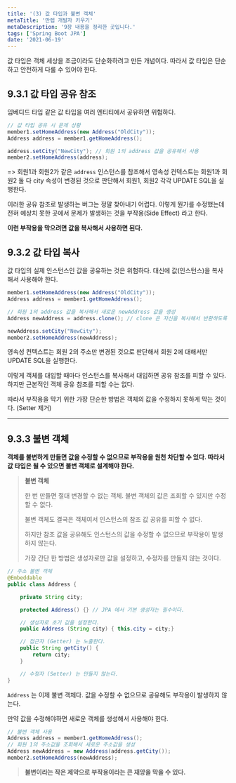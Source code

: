 ```yaml
---
title: '(3) 값 타입과 불변 객체'
metaTitle: '만렙 개발자 키우기'
metaDescription: '9장 내용을 정리한 곳입니다.'
tags: ['Spring Boot JPA']
date: '2021-06-19'
---
```


값 타입은 객체 세상을 조금이라도 단순화하려고 만든 개념이다. 따라서 값 타입은 단순하고 안전하게 다룰 수 있어야 한다.

## 9.3.1 값 타입 공유 참조

임베디드 타입 같은 값 타입을 여러 엔티티에서 공유하면 위험하다.

```java
// 값 타입 공유 시 문제 상황
member1.setHomeAddress(new Address("OldCity"));
Address address = member1.getHomeAddress();

address.setCity("NewCity"); // 회원 1의 address 값을 공유해서 사용
member2.setHomeAddress(address);
```

=> 회원1과 회원2가 같은 `address` 인스턴스를 참조해서 영속성 컨텍스트는 회원1과 회원2 둘 다 city 속성이 변경된 것으로 판단해서
회원1, 회원2 각각 UPDATE SQL을 실행한다.

이러한 공유 참조로 발생하는 버그는 정말 찾아내기 어렵다. 이렇게 뭔가를 수정했는데 전혀 예상치 못한 곳에서 문제가 발생하는 것을 부작용(Side Effect) 라고 한다.

**이런 부작용을 막으려면 값을 복사해서 사용하면 된다.**

## 9.3.2 값 타입 복사

값 타입의 실제 인스턴스인 값을 공유하는 것은 위험하다. 대신에 값(인스턴스)을 복사해서 사용해야 한다.

```java
member1.setHomeAddress(new Address("OldCity"));
Address address = member1.getHomeAddress();

// 회원 1의 address 값을 복사해서 새로운 newAddress 값을 생성
Address newAddress = address.clone(); // clone 은 자신을 복사해서 반환하도록 구현되어 있다.

newAddress.setCity("NewCity");
member2.setHomeAddress(newAddress);
```

영속성 컨텍스트는 회원 2의 주소만 변경된 것으로 판단해서 회원 2에 대해서만 UPDATE SQL을 실행한다.

이렇게 객체를 대입할 때마다 인스턴스를 복사해서 대입하면 공유 참조를 피할 수 있다. 하지만 근본적인 객체 공유 참조를 피할 수는 없다.

따라서 부작용을 막기 위한 가장 단순한 방법은 객체의 값을 수정하지 못하게 막는 것이다. (Setter 제거)

<hr/>

## 9.3.3 불변 객체

**객체를 불변하게 만들면 값을 수정할 수 없으므로 부작용을 원천 차단할 수 있다. 따라서 값 타입은 될 수 있으면 불변 객체로 설계해야 한다.**

> **불변 객체**
>
> 한 번 만들면 절대 변경할 수 없는 객체. 불변 객체의 값은 조회할 수 있지만 수정할 수 없다.
>
> 불변 객체도 결국은 객체여서 인스턴스의 참조 값 공유를 피할 수 없다.
>
> 하지만 참조 값을 공유해도 인스턴스의 값을 수정할 수 없으므로 부작용이 발생하지 않는다.
>
> 가장 간단 한 방법은 생성자로만 값을 설정하고, 수정자를 만들지 않는 것이다.

```java
// 주소 불변 객체
@Embeddable
public class Address {

    private String city;

    protected Address() {} // JPA 에서 기본 생성자는 필수이다.

    // 생성자로 초기 값을 설정한다.
    public Address (String city) { this.city = city;}

    // 접근자 (Getter) 는 노출한다.
    public String getCity() {
        return city;
    }

    // 수정자 (Setter) 는 만들지 않는다.
}
```

`Address` 는 이제 불변 객체다. 값을 수정할 수 없으므로 공유해도 부작용이 발생하지 않는다.

만약 값을 수정해야하면 새로운 객체를 생성해서 사용해야 한다.

```java
// 불변 객체 사용
Address address = member1.getHomeAddress();
// 회원 1의 주소값을 조회해서 새로운 주소값을 생성
Address newAddress = new Address(address.getCity());
member2.setHomeAddress(newAddress);
```

> **불변이라는 작은 제약으로 부작용이라는 큰 재앙을 막을 수 있다.**
